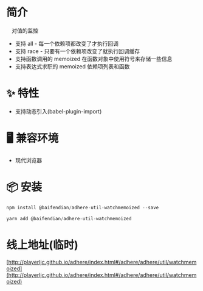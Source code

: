 # 简介
&ensp;&ensp;对值的监控
- 支持 all - 每一个依赖项都改变了才执行回调
- 支持 race - 只要有一个依赖项改变了就执行回调缓存
- 支持函数调用的 memoized 在函数对象中使用符号来存储一些信息
- 支持表达式求职的 memoized 依赖项列表和函数

# ✨ 特性
- 支持动态引入(babel-plugin-import)

# 🖥 兼容环境
- 现代浏览器

# 📦 安装
```javascript
npm install @baifendian/adhere-util-watchmemoized --save
``` 

```javascript
yarn add @baifendian/adhere-util-watchmemoized
```

# 线上地址(临时)
[http://playerljc.github.io/adhere/index.html#/adhere/adhere/util/watchmemoized](http://playerljc.github.io/adhere/index.html#/adhere/adhere/util/watchmemoized)



